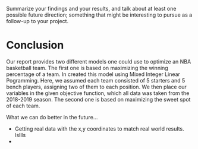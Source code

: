 Summarize your findings and your results, and talk about at least one possible future direction; something that might be interesting to pursue as a follow-up to your project.

# Conclusion
Our report provides two different models one could use to optimize an NBA basketball team. The first one is based on maximizing the winning percentage of a team. In created this model using Mixed Integer Linear Pogramming. Here, we assumed each team consisted of 5 starters and 5 bench players, assigning two of them to each position. We then place our variables in the given objective function, which all data was taken from the 2018-2019 season.
The second one is based on maximizing the sweet spot of each team.

What we can do better in the future...
- Getting real data with the x,y coordinates to match real world results. lsllls
- 
